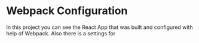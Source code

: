 # Webpack Configuration

In this project you can see the React App that was built and configured with help of Webpack. Also there is a settings for 